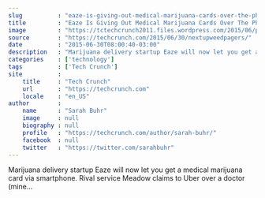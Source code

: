 ```yaml
---
slug          : "eaze-is-giving-out-medical-marijuana-cards-over-the-phone"
title         : "Eaze Is Giving Out Medical Marijuana Cards Over The Phone"
image         : "https://tctechcrunch2011.files.wordpress.com/2015/06/prepare_to_get_blazed_thcfinder1.gif?w=764&h=400&crop=1"
source        : "https://techcrunch.com/2015/06/30/nextupweedpagers/"
date          : "2015-06-30T08:00:40-03:00"
description   : "Marijuana delivery startup Eaze will now let you get a medical marijuana card via smartphone. Rival service Meadow claims to Uber over a doctor (mine..."
categories    : ['technology']
tags          : ['Tech Crunch']
site          :
    title     : "Tech Crunch"
    url       : "https://techcrunch.com"
    locale    : "en_US"
author        :
    name      : "Sarah Buhr"
    image     : null
    biography : null
    profile   : "https://techcrunch.com/author/sarah-buhr/"
    facebook  : null
    twitter   : "https://twitter.com/sarahbuhr"
---
```


Marijuana delivery startup Eaze will now let you get a medical marijuana card via smartphone. Rival service Meadow claims to Uber over a doctor (mine...
